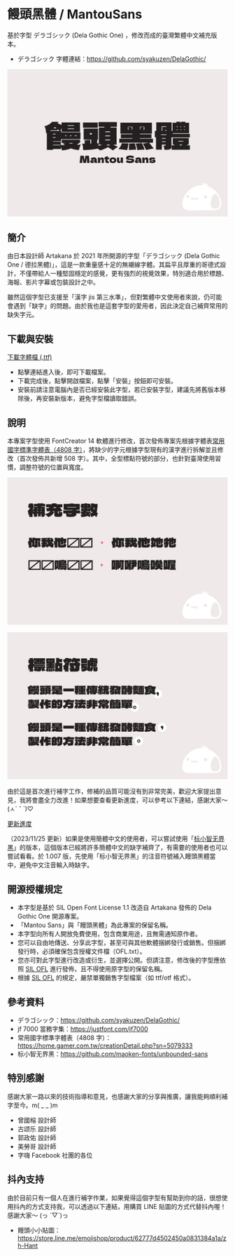 # 饅頭黑體 / MantouSans

基於字型 デラゴシック (Dela Gothic One) ，修改而成的臺灣繁體中文補充版本。

- デラゴシック 字體連結：https://github.com/syakuzen/DelaGothic/

![Image](Img/img-1.jpg)

## 簡介

由日本設計師 Artakana 於 2021 年所開源的字型「デラゴシック (Dela Gothic One / 德拉黑體)」，這是一款重量感十足的無襯線字體。其扁平且厚重的哥德式設計，不僅帶給人一種堅固穩定的感覺，更有強烈的視覺效果，特別適合用於標題、海報、影片字幕或包裝設計之中。

雖然這個字型已支援至「漢字 jis 第三水準」，但對繁體中文使用者來說，仍可能會遇到「缺字」的問題。由於我也是這套字型的愛用者，因此決定自己補齊常用的缺失字元。

## 下載與安裝

[下載字體檔 (.ttf)](https://github.com/mant0u0/MantouSans/raw/main/Font/MantouSans-Regular.ttf)

- 點擊連結進入後，即可下載檔案。
- 下載完成後，點擊開啟檔案，點擊「安裝」按鈕即可安裝。
- 安裝前請注意電腦內是否已經安裝此字型，若已安裝字型，建議先將舊版本移除後，再安裝新版本，避免字型檔讀取錯誤。

## 說明

本專案字型使用 FontCreator 14 軟體進行修改，首次發佈專案先根據字體表[常用國字標準字體表（4808 字）](https://home.gamer.com.tw/creationDetail.php?sn=5079333)，將缺少的字元根據字型現有的漢字進行拆解並且修改（首次發佈共新增 508 字）。其中，全型標點符號的部分，也針對臺灣使用習慣，調整符號的位置與寬度。

![Image](Img/img-2.jpg)

![Image](Img/img-3.jpg)

由於這是首次進行補字工作，修補的品質可能沒有到非常完美，歡迎大家提出意見，我將會盡全力改進！如果想要查看更新進度，可以參考以下連結，感謝大家～ (ㅅ´ ˘ `)♡  

[更新進度](https://github.com/mant0u0/MantouSans/blob/main/UpdateLog.md)  


（2023/11/25 更新）如果是使用簡體中文的使用者，可以嘗試使用「[标小智无界黑](https://github.com/maoken-fonts/unbounded-sans)」的版本，這個版本已經將許多簡體中文的缺字補齊了，有需要的使用者也可以嘗試看看。於 1.007 版，先使用「标小智无界黑」的注音符號補入饅頭黑體當中，避免中文注音輸入時缺字。

## 開源授權規定

- 本字型是基於 SIL Open Font License 1.1 改造自 Artakana 發佈的 Dela Gothic One 開源專案。
- 「Mantou Sans」與「饅頭黑體」為此專案的保留名稱。
- 本字型向所有人開放免費使用，包含商業用途，且無需通知原作者。
- 您可以自由地傳送、分享此字型，甚至可與其他軟體捆綁發行或銷售。但捆綁發行時，必須確保包含授權文件檔（OFL.txt）。
- 您亦可對此字型進行改造或衍生，並選擇公開。但請注意，修改後的字型應依照 [SIL OFL](https://scripts.sil.org/cms/scripts/page.php?site_id=nrsi&id=OFL) 進行發佈，且不得使用原字型的保留名稱。
- 根據 [SIL OFL](https://scripts.sil.org/cms/scripts/page.php?site_id=nrsi&id=OFL) 的規定，嚴禁單獨銷售字型檔案（如 ttf/otf 格式）。

## 參考資料

- デラゴシック：https://github.com/syakuzen/DelaGothic/
- jf 7000 當務字集：https://justfont.com/jf7000
- 常用國字標準字體表（4808 字）：https://home.gamer.com.tw/creationDetail.php?sn=5079333
- 标小智无界黑：https://github.com/maoken-fonts/unbounded-sans  

## 特別感謝   

感謝大家一路以來的技術指導和意見，也感謝大家的分享與推廣，讓我能夠順利補字至今。m( _   _ )m

- 曾國榕 設計師
- 古颂乐 設計師
- 郭政佑 設計師
- 美勞哥 設計師
- 字嗨 Facebook 社團的各位

## 抖內支持

由於目前只有一個人在進行補字作業，如果覺得這個字型有幫助到你的話，很想使用抖內的方式支持我，可以透過以下連結，用購買 LINE 貼圖的方式代替抖內喔！感謝大家～ (っ ´▽`)っ

- 饅頭小小貼圖：https://store.line.me/emojishop/product/62777d4502450a0831384a1a/zh-Hant
